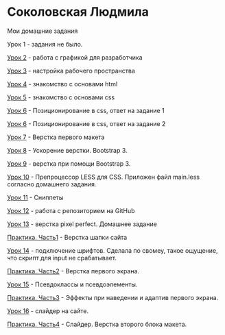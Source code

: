 # Соколовская Людмила
Мои домашние задания

Урок 1 - задания не было.

[Урок 2](lesson_2/ "изображения") - работа с графикой для разработчика

[Урок 3](lesson_3/ "скрины") - настройка рабочего пространства

[Урок 4](https://LudmilaSokol.github.io/lesson_4/ "файл с ссылкой на codepen") - знакомство с основами html

[Урок 5](https://LudmilaSokol.github.io/lesson_5/ "мини-книга") - знакомство с основами css

[Урок 6](https://LudmilaSokol.github.io/lesson_6/dz1/ "header с навигацией") - Позиционирование в css, ответ на задание 1

[Урок 6](https://LudmilaSokol.github.io/lesson_6/dz2/ "блочные элементы") - Позиционирование в css, ответ на задание 2

[Урок 7](https://LudmilaSokol.github.io/lesson_7/ "первый сайт") - Верстка первого макета

[Урок 8](https://LudmilaSokol.github.io/lesson_8/ "ускорение верстки") - Ускорение верстки. Bootstrap 3.

[Урок 9](https://LudmilaSokol.github.io/lesson_9/ "ускорение верстки") - верстка при помощи Bootstrap 3.

[Урок 10](lesson_10/ "файл") - Препроцессор LESS для CSS. Приложен файл main.less согласно домашнего задания.

[Урок 11](lesson_11/ "сниппеты") - Сниппеты

[Урок 12](https://LudmilaSokol.github.io/lesson_12/ "GitHub") - работа с репозиторием на GitHub

[Урок 13](https://LudmilaSokol.github.io/lesson_13/ "верстка pixel perfect") - верстка pixel perfect. Домашнее задание

[Практика. Часть1](https://LudmilaSokol.github.io/practice_1/ "Шапка сайта") - Верстка шапки сайта

[Урок 14](https://LudmilaSokol.github.io/lesson_14/ "подключение шрифтов") - подключение шрифтов. Сделала по свомеу, такое ощущение, что скрипт для input не срабатывает.

[Практика. Часть2](https://LudmilaSokol.github.io/practice_2/ "Верстка первого экрана") - Верстка первого экрана.

[Урок 15](https://LudmilaSokol.github.io/lesson_15/ "Псевдоклассы и псевдоэлементы") - Псевдоклассы и псевдоэлементы.

[Практика. Часть3](https://LudmilaSokol.github.io/practice_3/ "Эффекты и адаптив") - Эффекты при наведении и адаптив первого экрана.

[Урок 16](https://LudmilaSokol.github.io/lesson_16/ "Слайдер") - слайдер на сайте.

[Практика. Часть4](https://LudmilaSokol.github.io/practice_4/ "Слайдер") - Слайдер. Верстка второго блока макета.
